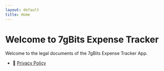 ```yaml
---
layout: default
title: Home
---
```


<link rel="stylesheet" href="/assets/css/style.css">

# Welcome to 7gBits Expense Tracker

Welcome to the legal documents of the 7gBits Expense Tracker App.

- 📃 [Privacy Policy](./privacy-policy.md)

